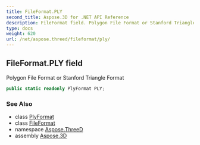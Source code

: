 ```yaml
---
title: FileFormat.PLY
second_title: Aspose.3D for .NET API Reference
description: FileFormat field. Polygon File Format or Stanford Triangle Format
type: docs
weight: 620
url: /net/aspose.threed/fileformat/ply/
---
```

## FileFormat.PLY field

Polygon File Format or Stanford Triangle Format

```csharp
public static readonly PlyFormat PLY;
```

### See Also

* class [PlyFormat](../../../aspose.threed.formats/plyformat/)
* class [FileFormat](../)
* namespace [Aspose.ThreeD](../../fileformat/)
* assembly [Aspose.3D](../../../)


